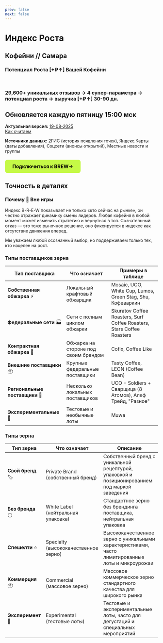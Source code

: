 ```yaml
---
prev: false
next: false
---
```


# Индекс Роста

## Кофейни // Самара

### Потенциал Роста [+₽↑] Вашей Кофейни
<br>
<PriceCalculator />

### 29,600+ уникальных отзывов → 4 супер-параметра → потенциал роста → выручка [+₽↑] 30-90 дн.

<IndexSMR />

## Обновляется каждую пятницу 15:00 мск

**Актуальная версия:** [19-08-2025](/radar/index-smr/changelog/19-08-2025) <br>
[Как считаем](/radar/index-smr/method)

**Источники данных:** 2ГИС (история появления точек), Яндекс.Карты (даты добавления), Соцсети (анонсы открытий), Местные новости и группы <br>

<div class="start-button-container">
  <a href="/brew/membership" class="btn btn-primary" rel="noopener noreferrer">Подключиться к BREW→</a>
</div>

## Точность в деталях 

### Почему 🚫 Вне игры

Индекс B-R-E-W показывает не только «кто сейчас на рынке», он честно отражает динамику смены лидеров. Любая кофейня в любой момент может изменить стратегию и вернуться в топ. Сознательный отказ — это тоже рыночное решение, оно фиксируется в индексе как отсутствие движения вперед. <br>

Мы уважаем любой осознанный выбор, но поддерживаем только тех, кто нацелен на рост.

### Типы поставщиков зерна

| Тип поставщика | Что означает | Примеры в таблице |
|----------------|--------------|-------------------|
| **Собственная обжарка** ⚡ | Локальный крафтовый обжарщик | Mosaic, UCO, White Cup, Lumos, Green Stag, Shu, Кофеваркин |
| **Федеральные сети** 🏭 | Сети с полным циклом обжарки | Skuratov Coffee Roasters, Surf Coffee Roasters, Stars Coffee Roasters |
| **Контрактная обжарка** 🤝 | Обжарка на стороне под своим брендом | Cofix, Coffee Like |
| **Внешние поставщики** 📦 | Крупные федеральные поставщики | Tasty Coffee, LEON (Coffee Bean) |
| **Региональные поставщики** 🔄 | Несколько локальных поставщиков | UCO + Soldiers + Сварщица (8 Атомов), Алеф Трейд, "Разное" |
| **Экспериментальные** 🧪 | Тестовые и необычные лоты | Muwa |

### Типы зерна

| Тип зерна | Что означает | Описание |
|-----------|--------------|----------|
| **Свой бренд** 🏷️ | Private Brand (собственный бренд) | Собственный бренд с уникальной рецептурой, упаковкой и позиционированием под маркой заведения |
| **Без бренда** ⚪ | White Label (нейтральная упаковка) | Стандартное зерно без брендинга поставщика, нейтральная упаковка |
| **Спешелти** ⭐ | Specialty (высококачественное зерно) | Высококачественное зерно с уникальными характеристиками, часто лимитированные лоты и микроурожаи |
| **Коммерция** 📦 | Commercial (массовое зерно) | Массовое коммерческое зерно стандартного качества для широкого рынка |
| **Эксперимент** 🧪 | Experimental (тестовые лоты) | Тестовые и экспериментальные лоты, часто для дегустаций и специальных мероприятий |

<style>
/* --- ОБЩИЕ СТИЛИ ДЛЯ ВСЕХ КНОПОК --- */
.btn {
  display: inline-block;
  padding: 12px 24px;
  border-radius: 8px;
  font-weight: 700;
  font-size: 16px;
  text-align: center;
  text-decoration: none;
  transition: all 0.3s ease;
  cursor: pointer;
  border: none;
  margin: 10px 0;
}

.btn:hover {
  transform: translateY(-2px);
  text-decoration: none !important;
}

/* --- СТИЛЬ ОСНОВНОЙ КНОПКИ (ЯРКАЯ) --- */
.btn-primary {
  background-color: #C5F946; /* Яркий лаймовый */
  color: #000 !important;
}

.btn-primary:hover {
  background-color: #347b6c; /* Темный при наведении */
  color: white !important;
}

/* --- Контейнер для отдельной кнопки --- */
.start-button-container {
  margin: 20px 0;
  text-align: left;
}

.start-button-container .btn {
  display: inline-block;
  margin: 0;
}
</style>
